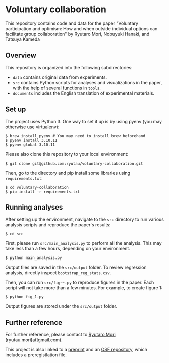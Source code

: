 # Voluntary collaboration

This repository contains code and data for the paper "Voluntary participation and optimism: How and when outside individual options can facilitate group collaboration"
by Ryutaro Mori, Nobuyuki Hanaki, and Tatsuya Kameda

## Overview
This repository is organized into the following subdirectories:

- `data` contains original data from experiments.
- `src` contains Python scripts for analyses and visualizations in the paper, with the help of several functions in `tools`.
- `documents` includes the English translation of experimental materials.

## Set up
The project uses Python 3. One way to set it up is by using pyenv (you may otherwise use virtualenv):
```
$ brew install pyenv # You may need to install brew beforehand
$ pyenv install 3.10.11
$ pyenv global 3.10.11
```
Please also clone this repository to your local environment:
```
$ git clone git@github.com:ryutau/voluntary-collaboration.git
```

Then, go to the directory and pip install some libraries using `requirements.txt`:
```
$ cd voluntary-collaboration
$ pip install -r requirements.txt
```

## Running analyses
After setting up the environment, navigate to the `src` directory to run various analysis scripts and reproduce the paper's results:
```
$ cd src
```

First, please run `src/main_analysis.py` to perform all the analysis. This may take less than a few hours, depending on your environment.
```
$ python main_analysis.py
```
Output files are saved in the `src/output` folder. To review regression analysis, directly inspect `bootstrap_reg_stats.csv`.


Then, you can run `src/fig~~.py` to reproduce figures in the paper. Each script will not take more than a few minutes. For example, to create figure 1:
```
$ python fig_1.py
```
Output figures are stored under the `src/output` folder.

## Further reference
For further reference, please contact to [Ryutaro Mori](https://ryutau.github.io/) (ryutau.mori[at]gmail.com).

This project is also linked to a [preprint](https://www.researchsquare.com/article/rs-3300738/v3) and an [OSF repository](https://osf.io/2cn56/), which includes a preregistlation file.
